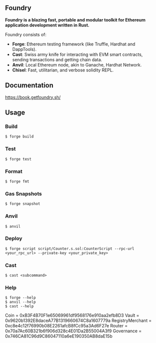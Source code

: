 ## Foundry

**Foundry is a blazing fast, portable and modular toolkit for Ethereum application development written in Rust.**

Foundry consists of:

-   **Forge**: Ethereum testing framework (like Truffle, Hardhat and DappTools).
-   **Cast**: Swiss army knife for interacting with EVM smart contracts, sending transactions and getting chain data.
-   **Anvil**: Local Ethereum node, akin to Ganache, Hardhat Network.
-   **Chisel**: Fast, utilitarian, and verbose solidity REPL.

## Documentation

https://book.getfoundry.sh/

## Usage

### Build

```shell
$ forge build
```

### Test

```shell
$ forge test
```

### Format

```shell
$ forge fmt
```

### Gas Snapshots

```shell
$ forge snapshot
```

### Anvil

```shell
$ anvil
```

### Deploy

```shell
$ forge script script/Counter.s.sol:CounterScript --rpc-url <your_rpc_url> --private-key <your_private_key>
```

### Cast

```shell
$ cast <subcommand>
```

### Help

```shell
$ forge --help
$ anvil --help
$ cast --help
```

Coin = 0xB3F4B70F1e65069961df9568176e910aa2efb8D3
Vault = 0x9620b1392E8daceA77B1319660674C8a1607779a
RegistryMerchant = 0xc8e4c12f76990b08E2261afcB8fCc95a3Ad6F27e
Router = 0x70a7Ac60B321b6f906d328c4E01Da2B55004A3f9
Governance = 0x746CA81C96d9C86047110a6eE190350AB8daE15b